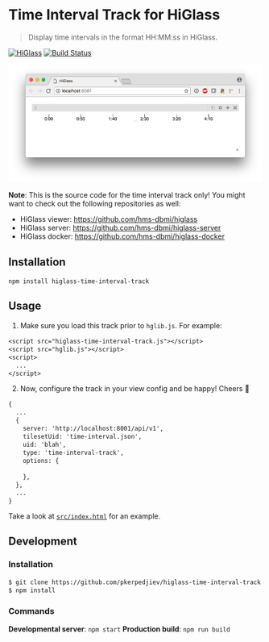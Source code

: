# Time Interval Track for HiGlass

> Display time intervals in the format HH:MM:ss in HiGlass.

[![HiGlass](https://img.shields.io/badge/higlass-👍-red.svg?colorB=0f5d92)](http://higlass.io)
[![Build Status](https://img.shields.io/travis/pkerpedjiev/higlass-time-interval-track/master.svg?colorB=0f5d92)](https://travis-ci.org/pkerpedjiev/higlass-time-interval-track)

![HiGlass showing times](/screenshot.png?raw=true "Times since the beginning of an event visible as an axis")

**Note**: This is the source code for the time interval track only! You might want to check out the following repositories as well:

- HiGlass viewer: https://github.com/hms-dbmi/higlass
- HiGlass server: https://github.com/hms-dbmi/higlass-server
- HiGlass docker: https://github.com/hms-dbmi/higlass-docker

## Installation

```
npm install higlass-time-interval-track
```

## Usage

1. Make sure you load this track prior to `hglib.js`. For example:

```
<script src="higlass-time-interval-track.js"></script>
<script src="hglib.js"></script>
<script>
  ...
</script>
```

2. Now, configure the track in your view config and be happy! Cheers 🎉

```
{
  ...
  {
    server: 'http://localhost:8001/api/v1',
    tilesetUid: 'time-interval.json',
    uid: 'blah',
    type: 'time-interval-track',
    options: {

    },
  },
  ...
}
```

Take a look at [`src/index.html`](src/index.html) for an example.

## Development

### Installation

```bash
$ git clone https://github.com/pkerpedjiev/higlass-time-interval-track
$ npm install
```

### Commands

**Developmental server**: `npm start`
**Production build**: `npm run build`
